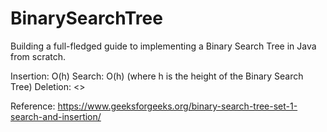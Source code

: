 # BinarySearchTree

Building a full-fledged guide to implementing a Binary Search Tree in Java from scratch.

Insertion: O(h)
Search: O(h)
(where h is the height of the Binary Search Tree)
Deletion: <<TODO>>

Reference: https://www.geeksforgeeks.org/binary-search-tree-set-1-search-and-insertion/
